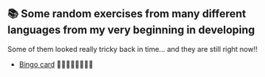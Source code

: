 ## 📚 Some random exercises from many different languages from my very beginning in developing
Some of them looked really tricky back in time... and they are still right now!! 

- [Bingo card](https://github.com/jmiquis/ClassRoomExercises/tree/master/bingo%20card) 🤯🤯🤯🤯🤯🤯🤯🤯

